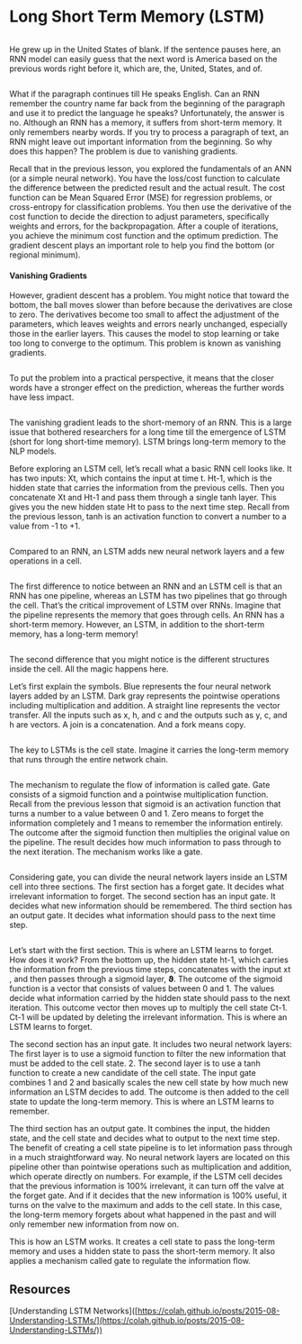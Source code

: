 # Long Short Term Memory (LSTM)

<figure><img src="../../.gitbook/assets/image (41) (1).png" alt=""><figcaption></figcaption></figure>

He grew up in the United States of blank. If the sentence pauses here, an RNN model can easily guess that the next word is America based on the previous words right before it, which are, the, United, States, and of.

<figure><img src="../../.gitbook/assets/image.png" alt=""><figcaption></figcaption></figure>

What if the paragraph continues till He speaks English. Can an RNN remember the country name far back from the beginning of the paragraph and use it to predict the language he speaks? Unfortunately, the answer is no. Although an RNN has a memory, it suffers from short-term memory. It only remembers nearby words. If you try to process a paragraph of text, an RNN might leave out important information from the beginning. So why does this happen? The problem is due to vanishing gradients.

Recall that in the previous lesson, you explored the fundamentals of an ANN (or a simple neural network). You have the loss/cost function to calculate the difference between the predicted result and the actual result. The cost function can be Mean Squared Error (MSE) for regression problems, or cross-entropy for classification problems. You then use the derivative of the cost function to decide the direction to adjust parameters, specifically weights and errors, for the backpropagation. After a couple of iterations, you achieve the minimum cost function and the optimum prediction. The gradient descent plays an important role to help you find the bottom (or regional minimum).

#### Vanishing Gradients

However, gradient descent has a problem. You might notice that toward the bottom, the ball moves slower than before because the derivatives are close to zero. The derivatives become too small to affect the adjustment of the parameters, which leaves weights and errors nearly unchanged, especially those in the earlier layers. This causes the model to stop learning or take too long to converge to the optimum. This problem is known as vanishing gradients.

<figure><img src="../../.gitbook/assets/image (1).png" alt=""><figcaption></figcaption></figure>

To put the problem into a practical perspective, it means that the closer words have a stronger effect on the prediction, whereas the further words have less impact.

<figure><img src="../../.gitbook/assets/image (2).png" alt=""><figcaption></figcaption></figure>

The vanishing gradient leads to the short-memory of an RNN. This is a large issue that bothered researchers for a long time till the emergence of LSTM (short for long short-time memory). LSTM brings long-term memory to the NLP models.

Before exploring an LSTM cell, let’s recall what a basic RNN cell looks like. It has two inputs: Xt, which contains the input at time t. Ht-1, which is the hidden state that carries the information from the previous cells. Then you concatenate Xt and Ht-1 and pass them through a single tanh layer. This gives you the new hidden state Ht to pass to the next time step. Recall from the previous lesson, tanh is an activation function to convert a number to a value from -1 to +1.

<figure><img src="../../.gitbook/assets/image (3).png" alt=""><figcaption></figcaption></figure>

Compared to an RNN, an LSTM adds new neural network layers and a few operations in a cell.

<figure><img src="../../.gitbook/assets/image (4).png" alt=""><figcaption></figcaption></figure>

The first difference to notice between an RNN and an LSTM cell is that an RNN has one pipeline, whereas an LSTM has two pipelines that go through the cell. That’s the critical improvement of LSTM over RNNs. Imagine that the pipeline represents the memory that goes through cells. An RNN has a short-term memory. However, an LSTM, in addition to the short-term memory, has a long-term memory!

<figure><img src="../../.gitbook/assets/image (6).png" alt=""><figcaption></figcaption></figure>

The second difference that you might notice is the different structures inside the cell. All the magic happens here.

Let’s first explain the symbols. Blue represents the four neural network layers added by an LSTM. Dark gray represents the pointwise operations including multiplication and addition. A straight line represents the vector transfer. All the inputs such as x, h, and c and the outputs such as y, c, and h are vectors. A join is a concatenation. And a fork means copy.

<figure><img src="../../.gitbook/assets/image (7).png" alt=""><figcaption></figcaption></figure>

The key to LSTMs is the cell state. Imagine it carries the long-term memory that runs through the entire network chain.

<figure><img src="../../.gitbook/assets/image (8).png" alt=""><figcaption></figcaption></figure>

The mechanism to regulate the flow of information is called gate. Gate consists of a sigmoid function and a pointwise multiplication function. Recall from the previous lesson that sigmoid is an activation function that turns a number to a value between 0 and 1. Zero means to forget the information completely and 1 means to remember the information entirely. The outcome after the sigmoid function then multiplies the original value on the pipeline. The result decides how much information to pass through to the next iteration. The mechanism works like a gate.

<figure><img src="../../.gitbook/assets/image (10).png" alt=""><figcaption></figcaption></figure>

Considering gate, you can divide the neural network layers inside an LSTM cell into three sections. The first section has a forget gate. It decides what irrelevant information to forget. The second section has an input gate. It decides what new information should be remembered. The third section has an output gate. It decides what information should pass to the next time step.

<figure><img src="../../.gitbook/assets/image (11).png" alt=""><figcaption></figcaption></figure>

Let’s start with the first section. This is where an LSTM learns to forget. How does it work? From the bottom up, the hidden state ht-1, which carries the information from the previous time steps, concatenates with the input xt , and then passes through a sigmoid layer, 𝞋. The outcome of the sigmoid function is a vector that consists of values between 0 and 1. The values decide what information carried by the hidden state should pass to the next iteration. This outcome vector then moves up to multiply the cell state Ct-1. Ct-1 will be updated by deleting the irrelevant information. This is where an LSTM learns to forget.

The second section has an input gate. It includes two neural network layers: The first layer is to use a sigmoid function to filter the new information that must be added to the cell state. 2. The second layer is to use a tanh function to create a new candidate of the cell state. The input gate combines 1 and 2 and basically scales the new cell state by how much new information an LSTM decides to add. The outcome is then added to the cell state to update the long-term memory. This is where an LSTM learns to remember.

The third section has an output gate. It combines the input, the hidden state, and the cell state and decides what to output to the next time step. The benefit of creating a cell state pipeline is to let information pass through in a much straightforward way. No neural network layers are located on this pipeline other than pointwise operations such as multiplication and addition, which operate directly on numbers. For example, if the LSTM cell decides that the previous information is 100% irrelevant, it can turn off the valve at the forget gate. And if it decides that the new information is 100% useful, it turns on the valve to the maximum and adds to the cell state. In this case, the long-term memory forgets about what happened in the past and will only remember new information from now on.

This is how an LSTM works. It creates a cell state to pass the long-term memory and uses a hidden state to pass the short-term memory. It also applies a mechanism called gate to regulate the information flow.

## Resources

\[Understanding LSTM Networks]\([https://colah.github.io/posts/2015-08-Understanding-LSTMs/](https://colah.github.io/posts/2015-08-Understanding-LSTMs/))
